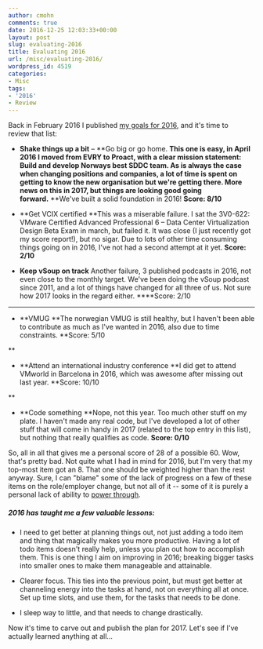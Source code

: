 ```yaml
---
author: cmohn
comments: true
date: 2016-12-25 12:03:33+00:00
layout: post
slug: evaluating-2016
title: Evaluating 2016
url: /misc/evaluating-2016/
wordpress_id: 4519
categories:
- Misc
tags:
- '2016'
- Review
---
```


Back in February 2016 I published [my goals for 2016](http://vninja.net/misc/oh-wow-its-already-2016/), and it's time to review that list:




    
  * **Shake things up a bit** – **Go big or go home.
**This one is easy, in April 2016 I moved from EVRY to Proact, with a clear mission statement: Build and develop Norways best SDDC team. As is always the case when changing positions and companies, a lot of time is spent on getting to know the new organisation but we're getting there.
More news on this in 2017, **but things are looking good going forward**.** **We've built a solid foundation in 2016!
****Score: 8/10****

    
  * **Get VCIX certified
**This was a miserable failure. I sat the 3V0-622: VMware Certified Advanced Professional 6 – Data Center Virtualization Design Beta Exam in march, but failed it. It was close (I just recently got my score report!), but no sigar. Due to lots of other time consuming things going on in 2016, I've not had a second attempt at it yet.
****Score: 2/10****

    
  * **Keep vSoup on track**
Another failure, 3 published podcasts in 2016, not even close to the monthly target. We've been doing the vSoup podcast since 2011, and a lot of things have changed for all three of us. Not sure how 2017 looks in the regard either.
****Score: 2/10

****

    
  * **VMUG
**The norwegian VMUG is still healthy, but I haven't been able to contribute as much as I've wanted in 2016, also due to time constraints.
**Score: 5/10

**

    
  * **Attend an international industry conference
**I did get to attend VMworld in Barcelona in 2016, which was awesome after missing out last year.
**Score: 10/10

**

    
  * **Code something
**Nope, not this year. Too much other stuff on my plate. I haven't made any real code, but I've developed a lot of other stuff that will come in handy in 2017 (related to the top entry in this list), but nothing that really qualifies as code.
**Score: 0/10**



So, all in all that gives me a personal score of 28 of a possible 60. Wow, that's pretty bad. Not quite what I had in mind for 2016, but I'm very that my top-most item got an 8. That one should be weighted higher than the rest anyway.
Sure, I can "blame" some of the lack of progress on a few of these items on the role/employer change, but not all of it -- some of it is purely a personal lack of ability to [power through](http://dictionary.cambridge.org/dictionary/english/power-through-sth).



##### 2016 has taught me a few valuable lessons:






    
  * I need to get better at planning things out, not just adding a todo item and thing that magically makes you more productive. Having a lot of todo items doesn't really help, unless you plan out how to accomplish them. This is one thing I aim on improving in 2016; breaking bigger tasks into smaller ones to make them manageable and attainable.

    
  * Clearer focus. This ties into the previous point, but must get better at channeling energy into the tasks at hand, not on everything all at once. Set up time slots, and use them, for the tasks that needs to be done.

    
  * I sleep way to little, and that needs to change drastically.



Now it's time to carve out and publish the plan for 2017. Let's see if I've actually learned anything at all...
